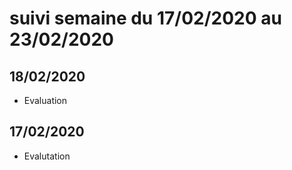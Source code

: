 # suivi semaine du 17/02/2020 au 23/02/2020

## 18/02/2020

* Evaluation

## 17/02/2020

* Evalutation 